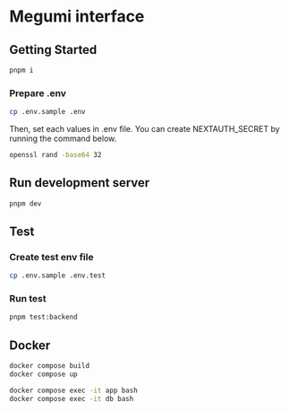 # Megumi interface

## Getting Started

```bash
pnpm i
```

### Prepare .env

```bash
cp .env.sample .env
```

Then, set each values in .env file. You can create NEXTAUTH_SECRET by running the command below.

```bash
openssl rand -base64 32
```

## Run development server

```bash
pnpm dev
```

## Test

### Create test env file

```bash
cp .env.sample .env.test
```

### Run test

```bash
pnpm test:backend
```

## Docker

```bash
docker compose build
docker compose up
```

```bash
docker compose exec -it app bash
docker compose exec -it db bash
```
